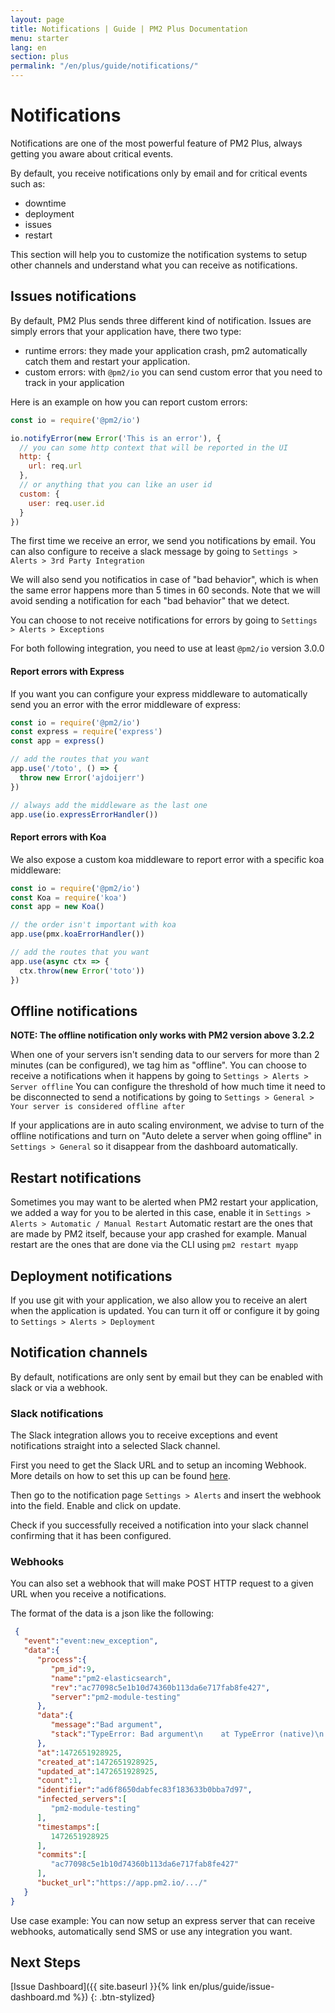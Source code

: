 ```yaml
---
layout: page
title: Notifications | Guide | PM2 Plus Documentation
menu: starter
lang: en
section: plus
permalink: "/en/plus/guide/notifications/"
---
```


# Notifications

Notifications are one of the most powerful feature of PM2 Plus, always getting you aware about critical events.

By default, you receive notifications only by email and for critical events such as:
- downtime
- deployment
- issues
- restart

This section will help you to customize the notification systems to setup other channels and understand what you can receive as notifications.

## Issues notifications

By default, PM2 Plus sends three different kind of notification.
Issues are simply errors that your application have, there two type: 
- runtime errors: they made your application crash, pm2 automatically catch them and restart your application.
- custom errors: with `@pm2/io` you can send custom error that you need to track in your application

Here is an example on how you can report custom errors: 

```javascript
const io = require('@pm2/io')

io.notifyError(new Error('This is an error'), {
  // you can some http context that will be reported in the UI
  http: {
    url: req.url
  },
  // or anything that you can like an user id
  custom: {
    user: req.user.id
  }
})
```

The first time we receive an error, we send you notifications by email.
You can also configure to receive a slack message by going to `Settings > Alerts > 3rd Party Integration`

We will also send you notificatios in case of "bad behavior", which is when the same error happens more than 5 times in 60 seconds.
Note that we will avoid sending a notification for each "bad behavior" that we detect.

You can choose to not receive notifications for errors by going to `Settings > Alerts > Exceptions`

For both following integration, you need to use at least `@pm2/io` version 3.0.0

#### Report errors with Express

If you want you can configure your express middleware to automatically send you an error with the error middleware of express:

```js
const io = require('@pm2/io')
const express = require('express')
const app = express()

// add the routes that you want
app.use('/toto', () => {
  throw new Error('ajdoijerr')
})

// always add the middleware as the last one
app.use(io.expressErrorHandler())
```

#### Report errors with Koa

We also expose a custom koa middleware to report error with a specific koa middleware:

```js
const io = require('@pm2/io')
const Koa = require('koa')
const app = new Koa()

// the order isn't important with koa
app.use(pmx.koaErrorHandler())

// add the routes that you want
app.use(async ctx => {
  ctx.throw(new Error('toto'))
})
```


## Offline notifications

**NOTE: The offline notification only works with PM2 version above 3.2.2** 

When one of your servers isn't sending data to our servers for more than 2 minutes (can be configured), we tag him as "offline".
You can choose to receive a notifications when it happens by going to `Settings > Alerts > Server offline`
You can configure the threshold of how much time it need to be disconnected to send a notifications by going to `Settings > General > Your server is considered offline after`

If your applications are in auto scaling environment, we advise to turn of the offline notifications and turn on "Auto delete a server when going offline" in `Settings > General` so it disappear from the dashboard automatically.

## Restart notifications

Sometimes you may want to be alerted when PM2 restart your application, we added a way for you to be alerted in this case, enable it in `Settings > Alerts > Automatic / Manual Restart`
Automatic restart are the ones that are made by PM2 itself, because your app crashed for example.
Manual restart are the ones that are done via the CLI using `pm2 restart myapp`

## Deployment notifications

If you use git with your application, we also allow you to receive an alert when the application is updated.
You can turn it off or configure it by going to `Settings > Alerts > Deployment`

## Notification channels

By default, notifications are only sent by email but they can be enabled with slack or via a webhook.

### Slack notifications

The Slack integration allows you to receive exceptions and event notifications straight into a selected Slack channel.

First you need to get the Slack URL and to setup an incoming Webhook. More details on how to set this up can be found [here](https://my.slack.com/services/new/incoming-webhook/).

Then go to the notification page `Settings > Alerts` and insert the webhook into the field. Enable and click on update.

Check if you successfully received a notification into your slack channel confirming that it has been configured.

### Webhooks

You can also set a webhook that will make POST HTTP request to a given URL when you receive a notifications.

The format of the data is a json like the following:

```json
 {
   "event":"event:new_exception",
   "data":{
      "process":{
         "pm_id":9,
         "name":"pm2-elasticsearch",
         "rev":"ac77098c5e1b10d74360b113da6e717fab8fe427",
         "server":"pm2-module-testing"
      },
      "data":{
         "message":"Bad argument",
         "stack":"TypeError: Bad argument\n    at TypeError (native)\n    at ChildProcess.spawn (internal/child_process.js:274:26)\n    at exports.spawn (child_process.js:362:9)\n    at Object.exports.execFile (child_process.js:151:15)\n    at exports.exec (child_process.js:111:18)\n    at /home/node/pm2-elasticsearch/lib/actions.js:25:5\n    at process.<anonymous> (/home/node/pm2-elasticsearch/node_modules/pmx/lib/actions.js:64:14)\n    at emitTwo (events.js:92:20)\n    at process.emit (events.js:172:7)\n    at handleMessage (internal/child_process.js:695:10)"
      },
      "at":1472651928925,
      "created_at":1472651928925,
      "updated_at":1472651928925,
      "count":1,
      "identifier":"ad6f8650dabfec83f183633b0bba7d97",
      "infected_servers":[
         "pm2-module-testing"
      ],
      "timestamps":[
         1472651928925
      ],
      "commits":[
         "ac77098c5e1b10d74360b113da6e717fab8fe427"
      ],
      "bucket_url":"https://app.pm2.io/.../"
   }
}
```
 
Use case example: You can now setup an express server that can receive webhooks, automatically send SMS or use any integration you want.

## Next Steps

[Issue Dashboard]({{ site.baseurl }}{% link en/plus/guide/issue-dashboard.md %})
{: .btn-stylized}
